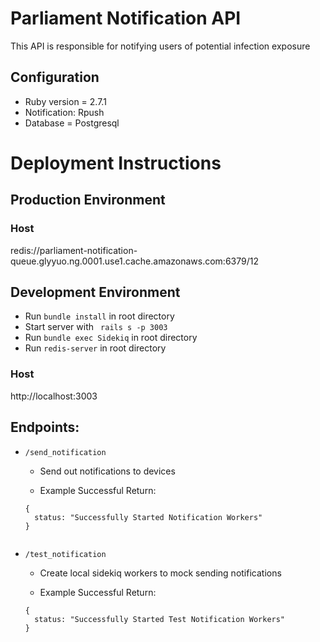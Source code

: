 # Parliament Notification API

This API is responsible for notifying users of potential infection exposure

## Configuration

* Ruby version = 2.7.1
* Notification: Rpush
* Database = Postgresql

# Deployment Instructions
## Production Environment
### Host
redis://parliament-notification-queue.glyyuo.ng.0001.use1.cache.amazonaws.com:6379/12

## Development Environment
- Run ``` bundle install ``` in root directory
- Start server with ``` rails s -p 3003```
- Run ``` bundle exec Sidekiq ``` in root directory
- Run ``` redis-server ``` in root directory
### Host
http://localhost:3003

## Endpoints:
- ```/send_notification ```
    - Send out notifications to devices

    - Example Successful Return:
    ```
    {
      status: "Successfully Started Notification Workers"
    }
     
- ```/test_notification ```
    - Create local sidekiq workers to mock sending notifications

    - Example Successful Return:
    ```
    {
      status: "Successfully Started Test Notification Workers"
    }
